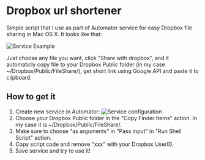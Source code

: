 Dropbox url shortener
=====================

Simple script that I use as part of Automator service for easy Dropbox file sharing in Mac OS X. It looks like that:

![Service Example](http://goo.gl/4mgr1)

Just choose any file you want, click "Share with dropbox", and it automaticly copy file to your Dropbox Public folder (in my case ~/Dropbox/Public/FileShare/), get short link using Google API and paste it to clipboard.

How to get it
--
1. Create new service in Automator:
![Service configuration](http://goo.gl/FtVWP)
2. Choose your Dropbox Public folder in the "Copy Finder Items" action. In my case it is ~/Dropbox/Public/FileShare/.
3. Make sure to choose "as arguments" in "Pass input" in "Run Shell Script" action.
4. Copy script code and remove "xxx" with your Dropbox UserID.
5. Save service and try to use it!

